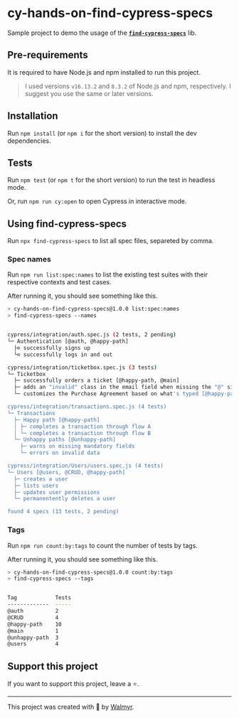 # cy-hands-on-find-cypress-specs

Sample project to demo the usage of the [**`find-cypress-specs`**](https://www.npmjs.com/package/find-cypress-specs) lib.

## Pre-requirements

It is required to have Node.js and npm installed to run this project.

> I used versions `v16.13.2` and `8.3.2` of Node.js and npm, respectively. I suggest you use the same or later versions.

## Installation

Run `npm install` (or `npm i` for the short version) to install the dev dependencies.

## Tests

Run `npm test` (or `npm t` for the short version) to run the test in headless mode.

Or, run `npm run cy:open` to open Cypress in interactive mode.

## Using find-cypress-specs

Run `npx find-cypress-specs` to list all spec files, separeted by comma.

### Spec names

Run `npm run list:spec:names` to list the existing test suites with their respective contexts and test cases.

After running it, you should see something like this.

```sh
> cy-hands-on-find-cypress-specs@1.0.0 list:spec:names
> find-cypress-specs --names


cypress/integration/auth.spec.js (2 tests, 2 pending)
└─ Authentication [@auth, @happy-path]
  ├⊙ successfully signs up
  └⊙ successfully logs in and out

cypress/integration/ticketbox.spec.js (3 tests)
└─ Ticketbox
  ├─ successfully orders a ticket [@happy-path, @main]
  ├─ adds an "invalid" class in the email field when missing the "@" sign [@unhappy-path]
  └─ customizes the Purchase Agreement based on what's typed [@happy-path]

cypress/integration/transactions.spec.js (4 tests)
└─ Transactions
  ├─ Happy path [@happy-path]
  │ ├─ completes a transaction through flow A
  │ └─ completes a transaction through flow B
  └─ Unhappy paths [@unhappy-path]
    ├─ warns on missing mandatory fields
    └─ errors on invalid data

cypress/integration/Users/users.spec.js (4 tests)
└─ Users [@users, @CRUD, @happy-path]
  ├─ creates a user
  ├─ lists users
  ├─ updates user permissions
  └─ permanentently deletes a user

found 4 specs (13 tests, 2 pending)
```

### Tags

Run `npm run count:by:tags` to count the number of tests by tags.

After running it, you should see something like this.

```sh
> cy-hands-on-find-cypress-specs@1.0.0 count:by:tags
> find-cypress-specs --tags


Tag            Tests
-------------  -----
@auth          2
@CRUD          4
@happy-path    10
@main          1
@unhappy-path  3
@users         4
```

## Support this project

If you want to support this project, leave a ⭐.

___

This project was created with 💚 by [Walmyr](https://walmyr.dev).

